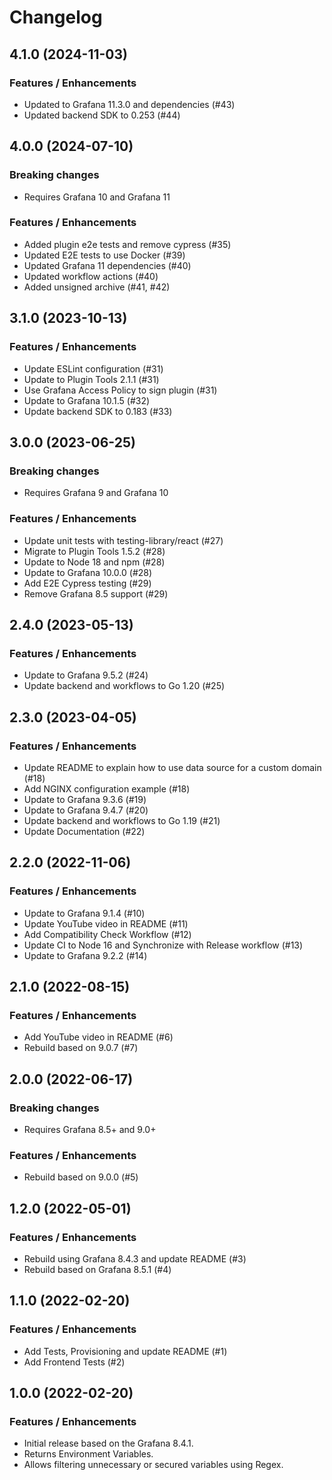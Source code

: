 # Changelog

## 4.1.0 (2024-11-03)

### Features / Enhancements

- Updated to Grafana 11.3.0 and dependencies (#43)
- Updated backend SDK to 0.253 (#44)

## 4.0.0 (2024-07-10)

### Breaking changes

- Requires Grafana 10 and Grafana 11

### Features / Enhancements

- Added plugin e2e tests and remove cypress (#35)
- Updated E2E tests to use Docker (#39)
- Updated Grafana 11 dependencies (#40)
- Updated workflow actions (#40)
- Added unsigned archive (#41, #42)

## 3.1.0 (2023-10-13)

### Features / Enhancements

- Update ESLint configuration (#31)
- Update to Plugin Tools 2.1.1 (#31)
- Use Grafana Access Policy to sign plugin (#31)
- Update to Grafana 10.1.5 (#32)
- Update backend SDK to 0.183 (#33)

## 3.0.0 (2023-06-25)

### Breaking changes

- Requires Grafana 9 and Grafana 10

### Features / Enhancements

- Update unit tests with testing-library/react (#27)
- Migrate to Plugin Tools 1.5.2 (#28)
- Update to Node 18 and npm (#28)
- Update to Grafana 10.0.0 (#28)
- Add E2E Cypress testing (#29)
- Remove Grafana 8.5 support (#29)

## 2.4.0 (2023-05-13)

### Features / Enhancements

- Update to Grafana 9.5.2 (#24)
- Update backend and workflows to Go 1.20 (#25)

## 2.3.0 (2023-04-05)

### Features / Enhancements

- Update README to explain how to use data source for a custom domain (#18)
- Add NGINX configuration example (#18)
- Update to Grafana 9.3.6 (#19)
- Update to Grafana 9.4.7 (#20)
- Update backend and workflows to Go 1.19 (#21)
- Update Documentation (#22)

## 2.2.0 (2022-11-06)

### Features / Enhancements

- Update to Grafana 9.1.4 (#10)
- Update YouTube video in README (#11)
- Add Compatibility Check Workflow (#12)
- Update CI to Node 16 and Synchronize with Release workflow (#13)
- Update to Grafana 9.2.2 (#14)

## 2.1.0 (2022-08-15)

### Features / Enhancements

- Add YouTube video in README (#6)
- Rebuild based on 9.0.7 (#7)

## 2.0.0 (2022-06-17)

### Breaking changes

- Requires Grafana 8.5+ and 9.0+

### Features / Enhancements

- Rebuild based on 9.0.0 (#5)

## 1.2.0 (2022-05-01)

### Features / Enhancements

- Rebuild using Grafana 8.4.3 and update README (#3)
- Rebuild based on Grafana 8.5.1 (#4)

## 1.1.0 (2022-02-20)

### Features / Enhancements

- Add Tests, Provisioning and update README (#1)
- Add Frontend Tests (#2)

## 1.0.0 (2022-02-20)

### Features / Enhancements

- Initial release based on the Grafana 8.4.1.
- Returns Environment Variables.
- Allows filtering unnecessary or secured variables using Regex.
